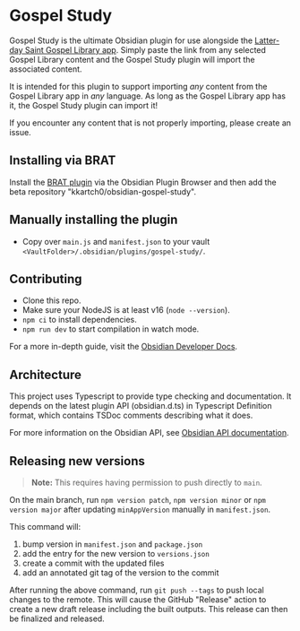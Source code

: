 # Gospel Study

Gospel Study is the ultimate Obsidian plugin for use alongside the [Latter-day Saint Gospel Library app](https://www.churchofjesuschrist.org/learn/mobile-applications/gospel-library?lang=eng). Simply paste the link from any selected Gospel Library content and the Gospel Study plugin will import the associated content. 

It is intended for this plugin to support importing *any* content from the Gospel Library app in *any* language. As long as the Gospel Library app has it, the Gospel Study plugin can import it! 

If you encounter any content that is not properly importing, please create an issue.

## Installing via BRAT

Install the [BRAT plugin](https://tfthacker.com/BRAT) via the Obsidian Plugin Browser and then add the beta repository "kkartch0/obsidian-gospel-study".

## Manually installing the plugin

- Copy over `main.js` and `manifest.json` to your vault `<VaultFolder>/.obsidian/plugins/gospel-study/`.


## Contributing

- Clone this repo.
- Make sure your NodeJS is at least v16 (`node --version`).
- `npm ci` to install dependencies.
- `npm run dev` to start compilation in watch mode.

For a more in-depth guide, visit the [Obsidian Developer Docs](https://docs.obsidian.md/Home).

## Architecture

This project uses Typescript to provide type checking and documentation. It depends on the latest plugin API (obsidian.d.ts) in Typescript Definition format, which contains TSDoc comments describing what it does.

For more information on the Obsidian API, see [Obsidian API documentation](https://github.com/obsidianmd/obsidian-api).

## Releasing new versions

> **Note:** This requires having permission to push directly to `main`.

On the main branch, run `npm version patch`, `npm version minor` or `npm version major` after updating `minAppVersion` manually in `manifest.json`.

This command will:

1. bump version in `manifest.json` and `package.json`
2. add the entry for the new version to `versions.json`
3. create a commit with the updated files
4. add an annotated git tag of the version to the commit 

After running the above command, run `git push --tags` to push local changes to the remote. This will cause the GitHub "Release" action to create a new draft release including the built outputs. This release can then be finalized and released.